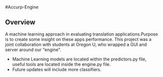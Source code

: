 #Accurp-Engine

Overview
--------
A machine learning approach in evaluating translation applications.Purpose is to create some insight on these apps performance. This project was a joint collaboration with students at Oregon U, who wrapped a GUI and server around our "engine".

* Machine Learning models are located within the predictors.py file, useful tools are located inside the engine.py file.
* Future updates will include more classifiers.
